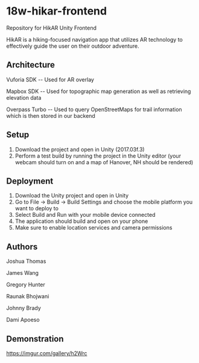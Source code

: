 # 18w-hikar-frontend
Repository for HikAR Unity Frontend

HikAR is a hiking-focused navigation app that utilizes AR technology to effectively guide the user on their outdoor adventure.

## Architecture

Vuforia SDK -- Used for AR overlay

Mapbox SDK -- Used for topographic map generation as well as retrieving elevation data

Overpass Turbo -- Used to query OpenStreetMaps for trail information which is then stored in our backend

## Setup

1. Download the project and open in Unity (2017.03f.3)
2. Perform a test build by running the project in the Unity editor (your webcam should turn on and a map of Hanover, NH should be rendered)


## Deployment

1. Download the Unity project and open in Unity
2. Go to File -> Build -> Build Settings and choose the mobile platform you want to deploy to
3. Select Build and Run with your mobile device connected
4. The application should build and open on your phone
5. Make sure to enable location services and camera permissions

## Authors

Joshua Thomas

James Wang

Gregory Hunter

Raunak Bhojwani

Johnny Brady

Dami Apoeso

## Demonstration
https://imgur.com/gallery/h2Wrc